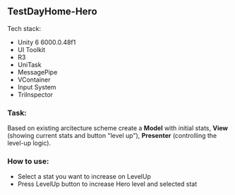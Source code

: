 
## TestDayHome-Hero

Tech stack:
- Unity 6 6000.0.48f1
- UI Toolkit
- R3
- UniTask
- MessagePipe
- VContainer
- Input System
- TriInspector

### Task: 
Based on existing arcitecture scheme create a __Model__ with initial stats, __View__ (showing current stats and button "level up"), __Presenter__ (controlling the level-up logic).

### How to use: 
- Select a stat you want to increase on LevelUp
- Press LevelUp button to increase Hero level and selected stat
